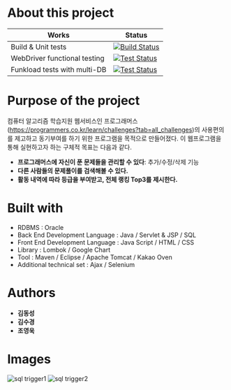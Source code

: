 # About this project


| Works | Status | 
|-----|--------|
| Build & Unit tests | [![Build Status](https://qa.nuxeo.org/jenkins/buildStatus/icon?job=master/nuxeo-master)](https://qa.nuxeo.org/jenkins/job/master/job/nuxeo-master)|
| WebDriver functional testing | [![Test Status](https://qa.nuxeo.org/jenkins/buildStatus/icon?job=master/FT-nuxeo-master-webdriver-cap-tomcat)](https://qa.nuxeo.org/jenkins/job/master/job/FT-nuxeo-master-webdriver-cap-tomcat)
|Funkload tests with multi-DB |[![Test Status](https://qa.nuxeo.org/jenkins/buildStatus/icon?job=master/FT-nuxeo-master-funkload-cap-tomcat-multidb)](https://qa.nuxeo.org/jenkins/job/master/job/FT-nuxeo-master-funkload-cap-tomcat-multidb)



# Purpose of the project

컴퓨터 알고리즘 학습지원 웹서비스인 프로그래머스(https://programmers.co.kr/learn/challenges?tab=all_challenges)의 사용편의를 제고하고 동기부여를 하기 위한 프로그램을 목적으로 만들어졌다. 이 웹프로그램을 통해 실현하고자 하는 구체적 목표는 다음과 같다.

 
* **프로그래머스에 자신이 푼 문제들을 관리할 수 있다**:
추가/수정/삭제 기능
* **다른 사람들의 문제풀이를 검색해볼 수 있다.**
* **활동 내역에 따라 등급을 부여받고, 전체 랭킹 Top3를 제시한다.**



# Built with

* RDBMS : Oracle
* Back End Development Language : Java / Servlet & JSP / SQL
* Front End Development Language : Java Script / HTML / CSS
* Library : Lombok / Google Chart 
* Tool : Maven / Eclipse / Apache Tomcat / Kakao Oven
* Additional technical set : Ajax / Selenium



# Authors

* **김동성**
* **김수경**
* **조영욱**



# Images

![sql trigger1](/desktop/sqk_trigger1.png)
![sql trigger2](/desktop/sqk_trigger2.png)
 



